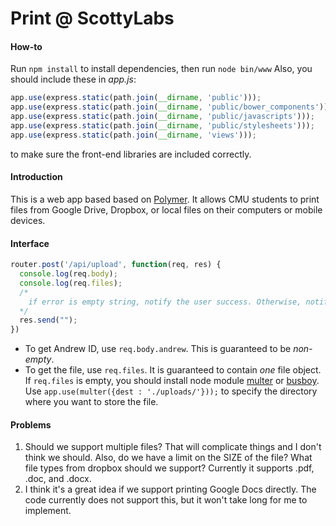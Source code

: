 Print @ ScottyLabs
==================
#### How-to
Run `npm install` to install dependencies, then run `node bin/www`
Also, you should include these in *app.js*:
```javascript
app.use(express.static(path.join(__dirname, 'public')));
app.use(express.static(path.join(__dirname, 'public/bower_components')));
app.use(express.static(path.join(__dirname, 'public/javascripts')));
app.use(express.static(path.join(__dirname, 'public/stylesheets')));
app.use(express.static(path.join(__dirname, 'views')));
```
to make sure the front-end libraries are included correctly.
#### Introduction
This is a web app based based on [Polymer](https://www.polymer-project.org). It allows CMU students to print files from Google Drive, Dropbox, or local files on their computers or mobile devices.

#### Interface
```javascript
router.post('/api/upload', function(req, res) {
  console.log(req.body);
  console.log(req.files);
  /*
    if error is empty string, notify the user success. Otherwise, notify failure
  */
  res.send("");
})
```
- To get Andrew ID, use `req.body.andrew`. This is guaranteed to be *non-empty*.
- To get the file, use `req.files`. It is guaranteed to contain *one* file object. If `req.files` is empty, you should install node module [multer](https://github.com/expressjs/multer) or [busboy](https://github.com/mscdex/busboy). Use `app.use(multer({dest : './uploads/'}));` to specify the directory where you want to store the file.

#### Problems
1. Should we support multiple files? That will complicate things and I don't think we should. Also, do we have a limit on the SIZE of the file? What file types from dropbox should we support? Currently it supports .pdf, .doc, and .docx.
2. I think it's a great idea if we support printing Google Docs directly. The code currently does not support this, but it won't take long for me to implement.
